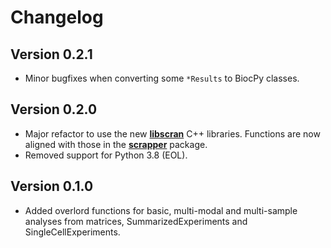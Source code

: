 # Changelog

## Version 0.2.1

- Minor bugfixes when converting some `*Results` to BiocPy classes.

## Version 0.2.0

- Major refactor to use the new [**libscran**](https://github.com/libscran) C++ libraries.
  Functions are now aligned with those in the [**scrapper**](https://bioconductor.org/packages/scrapper) package.
- Removed support for Python 3.8 (EOL).

## Version 0.1.0

- Added overlord functions for basic, multi-modal and multi-sample analyses from matrices, SummarizedExperiments and SingleCellExperiments.
